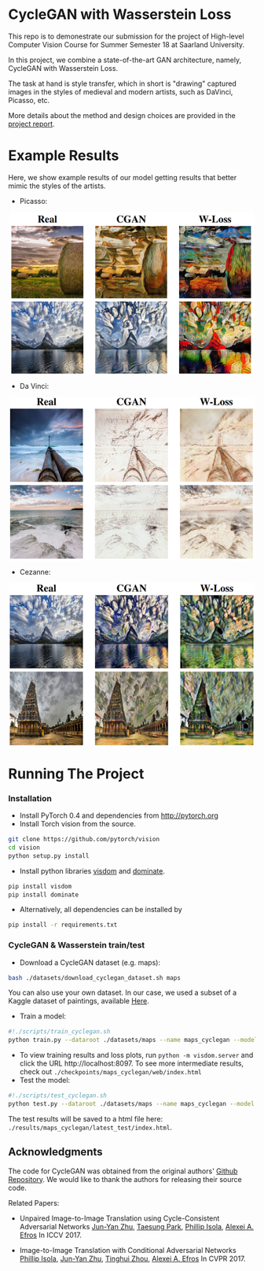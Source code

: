 
# CycleGAN with Wasserstein Loss

This repo is to demonestrate our submission for the project of High-level Computer Vision Course for Summer Semester 18 at Saarland University.

In this project, we combine a state-of-the-art GAN architecture, namely, CycleGAN with Wasserstein Loss.

The task at hand is style transfer, which in short is "drawing" captured images in the styles of medieval and modern artists, such as DaVinci, Picasso, etc. 

More details about the method and design choices are provided in the [project report](project_report.pdf).

# Example Results
Here, we show example results of our model getting results that better mimic the styles of the artists.
- Picasso: 
<p align="center">
<img src='imgs/picasso.png'  align="center" width=500>
</p>

- Da Vinci:
<p align="center">
<img src='imgs/davinci.png' align="center" width=500>
</p>

- Cezanne:
<p align="center">
<img src='imgs/cezanne.png' align="center" width=500>
</p>


# Running The Project
### Installation
- Install PyTorch 0.4 and dependencies from http://pytorch.org
- Install Torch vision from the source.
```bash
git clone https://github.com/pytorch/vision
cd vision
python setup.py install
```
- Install python libraries [visdom](https://github.com/facebookresearch/visdom) and [dominate](https://github.com/Knio/dominate).
```bash
pip install visdom
pip install dominate
```
- Alternatively, all dependencies can be installed by
```bash
pip install -r requirements.txt
```

### CycleGAN & Wasserstein train/test
- Download a CycleGAN dataset (e.g. maps):
```bash
bash ./datasets/download_cyclegan_dataset.sh maps
```
You can also use your own dataset. In our case, we used a subset of a Kaggle dataset of paintings, available [Here](https://www.kaggle.com/ikarus777/best-artworks-of-all-time).
- Train a model:
```bash
#!./scripts/train_cyclegan.sh
python train.py --dataroot ./datasets/maps --name maps_cyclegan --model cycle_gan
```
- To view training results and loss plots, run `python -m visdom.server` and click the URL http://localhost:8097. To see more intermediate results, check out `./checkpoints/maps_cyclegan/web/index.html`
- Test the model:
```bash
#!./scripts/test_cyclegan.sh
python test.py --dataroot ./datasets/maps --name maps_cyclegan --model cycle_gan
```
The test results will be saved to a html file here: `./results/maps_cyclegan/latest_test/index.html`.


## Acknowledgments
The code for CycleGAN was obtained from the original authors' [Github Repository](https://github.com/junyanz/pytorch-CycleGAN-and-pix2pix). We would like to thank the authors for releasing their source code.

Related Papers:

- Unpaired Image-to-Image Translation using Cycle-Consistent Adversarial Networks
[Jun-Yan Zhu](https://people.eecs.berkeley.edu/~junyanz/),  [Taesung Park](https://taesung.me/), [Phillip Isola](https://people.eecs.berkeley.edu/~isola/), [Alexei A. Efros](https://people.eecs.berkeley.edu/~efros)
In ICCV 2017. 


- Image-to-Image Translation with Conditional Adversarial Networks
[Phillip Isola](https://people.eecs.berkeley.edu/~isola), [Jun-Yan Zhu](https://people.eecs.berkeley.edu/~junyanz), [Tinghui Zhou](https://people.eecs.berkeley.edu/~tinghuiz), [Alexei A. Efros](https://people.eecs.berkeley.edu/~efros)
In CVPR 2017.
